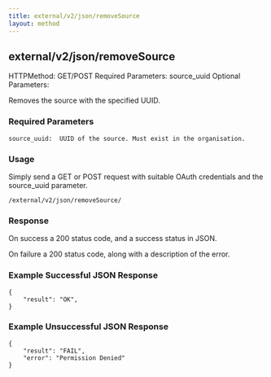 ```yaml
---
title: external/v2/json/removeSource
layout: method
---
```

## external/v2/json/removeSource

HTTPMethod: GET/POST
Required Parameters: source_uuid
Optional Parameters:

Removes the source with the specified UUID.

### Required Parameters
`
source_uuid:  UUID of the source. Must exist in the organisation.
`

### Usage

Simply send a GET or POST request with suitable OAuth credentials and the source_uuid parameter.

`/external/v2/json/removeSource/`

### Response

On success a 200 status code, and a success status in JSON.

On failure a 200 status code, along with a description of the error.

### Example Successful JSON Response

    {
        "result": "OK",
    }

### Example Unsuccessful JSON Response

    {
        "result": "FAIL",
        "error": "Permission Denied" 
    }